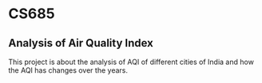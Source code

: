 # CS685

## Analysis of Air Quality Index 

This project is about the analysis of AQI of different cities of India and how the AQI has changes over the years.